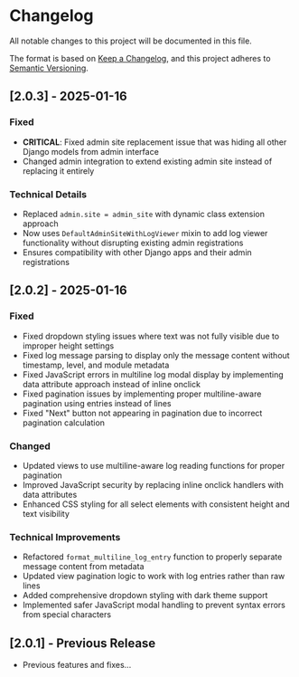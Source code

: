 # Changelog

All notable changes to this project will be documented in this file.

The format is based on [Keep a Changelog](https://keepachangelog.com/en/1.0.0/),
and this project adheres to [Semantic Versioning](https://semver.org/spec/v2.0.0.html).

## [2.0.3] - 2025-01-16

### Fixed
- **CRITICAL**: Fixed admin site replacement issue that was hiding all other Django models from admin interface
- Changed admin integration to extend existing admin site instead of replacing it entirely

### Technical Details
- Replaced `admin.site = admin_site` with dynamic class extension approach
- Now uses `DefaultAdminSiteWithLogViewer` mixin to add log viewer functionality without disrupting existing admin registrations
- Ensures compatibility with other Django apps and their admin registrations

## [2.0.2] - 2025-01-16

### Fixed
- Fixed dropdown styling issues where text was not fully visible due to improper height settings
- Fixed log message parsing to display only the message content without timestamp, level, and module metadata
- Fixed JavaScript errors in multiline log modal display by implementing data attribute approach instead of inline onclick
- Fixed pagination issues by implementing proper multiline-aware pagination using entries instead of lines
- Fixed "Next" button not appearing in pagination due to incorrect pagination calculation

### Changed
- Updated views to use multiline-aware log reading functions for proper pagination
- Improved JavaScript security by replacing inline onclick handlers with data attributes
- Enhanced CSS styling for all select elements with consistent height and text visibility

### Technical Improvements
- Refactored `format_multiline_log_entry` function to properly separate message content from metadata
- Updated view pagination logic to work with log entries rather than raw lines
- Added comprehensive dropdown styling with dark theme support
- Implemented safer JavaScript modal handling to prevent syntax errors from special characters

## [2.0.1] - Previous Release
- Previous features and fixes...
